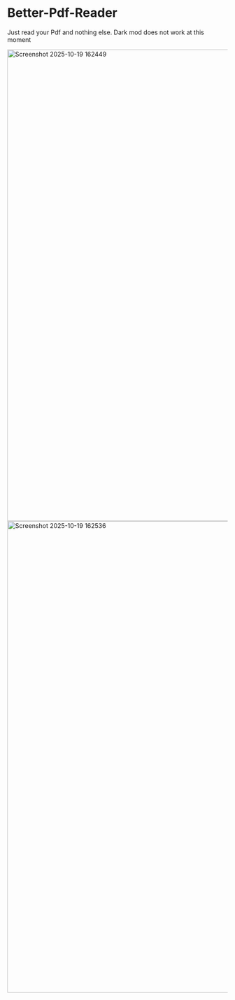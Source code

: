 # Better-Pdf-Reader
Just read your Pdf and nothing else.
Dark mod does not work at this moment



<img width="1919" height="1079" alt="Screenshot 2025-10-19 162449" src="https://github.com/user-attachments/assets/77cde291-e5c9-493e-9e4c-3e93957ddf9b" />

<img width="1917" height="1079" alt="Screenshot 2025-10-19 162536" src="https://github.com/user-attachments/assets/9ce109ac-abff-4152-bb76-b7ffe2e98201" />
